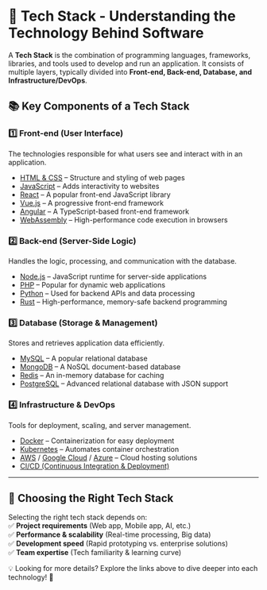 # 🚀 Tech Stack - Understanding the Technology Behind Software  

A **Tech Stack** is the combination of programming languages, frameworks, libraries, and tools used to develop and run an application. It consists of multiple layers, typically divided into **Front-end, Back-end, Database, and Infrastructure/DevOps**.  

## 📚 Key Components of a Tech Stack  

### **1️⃣ Front-end (User Interface)**
The technologies responsible for what users see and interact with in an application.  
- [HTML & CSS](https://developer.mozilla.org/en-US/docs/Web/HTML) – Structure and styling of web pages  
- [JavaScript](https://developer.mozilla.org/en-US/docs/Web/JavaScript) – Adds interactivity to websites  
- [React](https://react.dev/) – A popular front-end JavaScript library  
- [Vue.js](https://vuejs.org/) – A progressive front-end framework  
- [Angular](https://angular.io/) – A TypeScript-based front-end framework  
- [WebAssembly](https://webassembly.org/) – High-performance code execution in browsers  

### **2️⃣ Back-end (Server-Side Logic)**
Handles the logic, processing, and communication with the database.  
- [Node.js](https://nodejs.org/) – JavaScript runtime for server-side applications  
- [PHP](https://www.php.net/) – Popular for dynamic web applications  
- [Python](https://www.python.org/) – Used for backend APIs and data processing  
- [Rust](https://www.rust-lang.org/) – High-performance, memory-safe backend programming  

### **3️⃣ Database (Storage & Management)**
Stores and retrieves application data efficiently.  
- [MySQL](https://www.mysql.com/) – A popular relational database  
- [MongoDB](https://www.mongodb.com/) – A NoSQL document-based database  
- [Redis](https://redis.io/) – An in-memory database for caching  
- [PostgreSQL](https://www.postgresql.org/) – Advanced relational database with JSON support  

### **4️⃣ Infrastructure & DevOps**
Tools for deployment, scaling, and server management.  
- [Docker](https://www.docker.com/) – Containerization for easy deployment  
- [Kubernetes](https://kubernetes.io/) – Automates container orchestration  
- [AWS](https://aws.amazon.com/) / [Google Cloud](https://cloud.google.com/) / [Azure](https://azure.microsoft.com/) – Cloud hosting solutions  
- [CI/CD (Continuous Integration & Deployment)](https://www.atlassian.com/continuous-delivery)  

---

## 📌 Choosing the Right Tech Stack  
Selecting the right tech stack depends on:  
✅ **Project requirements** (Web app, Mobile app, AI, etc.)  
✅ **Performance & scalability** (Real-time processing, Big data)  
✅ **Development speed** (Rapid prototyping vs. enterprise solutions)  
✅ **Team expertise** (Tech familiarity & learning curve)  

💡 Looking for more details? Explore the links above to dive deeper into each technology! 🚀  
